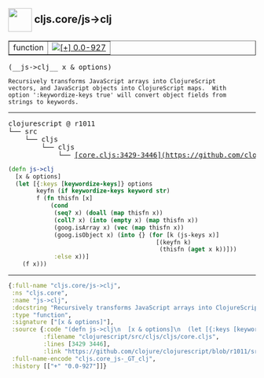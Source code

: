 ## <img width="48px" valign="middle" src="http://i.imgur.com/Hi20huC.png"> cljs.core/js->clj

 <table border="1">
<tr>
<td>function</td>
<td><a href="https://github.com/cljsinfo/api-refs/tree/0.0-927"><img valign="middle" alt="[+] 0.0-927" src="https://img.shields.io/badge/+-0.0--927-lightgrey.svg"></a> </td>
</tr>
</table>

 <samp>
(__js->clj__ x & options)<br>
</samp>

```
Recursively transforms JavaScript arrays into ClojureScript
vectors, and JavaScript objects into ClojureScript maps.  With
option ':keywordize-keys true' will convert object fields from
strings to keywords.
```

---

 <pre>
clojurescript @ r1011
└── src
    └── cljs
        └── cljs
            └── <ins>[core.cljs:3429-3446](https://github.com/clojure/clojurescript/blob/r1011/src/cljs/cljs/core.cljs#L3429-L3446)</ins>
</pre>

```clj
(defn js->clj
  [x & options]
  (let [{:keys [keywordize-keys]} options
        keyfn (if keywordize-keys keyword str)
        f (fn thisfn [x]
            (cond
             (seq? x) (doall (map thisfn x))
             (coll? x) (into (empty x) (map thisfn x))
             (goog.isArray x) (vec (map thisfn x))
             (goog.isObject x) (into {} (for [k (js-keys x)]
                                          [(keyfn k)
                                           (thisfn (aget x k))]))
             :else x))]
    (f x)))
```


---

```clj
{:full-name "cljs.core/js->clj",
 :ns "cljs.core",
 :name "js->clj",
 :docstring "Recursively transforms JavaScript arrays into ClojureScript\nvectors, and JavaScript objects into ClojureScript maps.  With\noption ':keywordize-keys true' will convert object fields from\nstrings to keywords.",
 :type "function",
 :signature ["[x & options]"],
 :source {:code "(defn js->clj\n  [x & options]\n  (let [{:keys [keywordize-keys]} options\n        keyfn (if keywordize-keys keyword str)\n        f (fn thisfn [x]\n            (cond\n             (seq? x) (doall (map thisfn x))\n             (coll? x) (into (empty x) (map thisfn x))\n             (goog.isArray x) (vec (map thisfn x))\n             (goog.isObject x) (into {} (for [k (js-keys x)]\n                                          [(keyfn k)\n                                           (thisfn (aget x k))]))\n             :else x))]\n    (f x)))",
          :filename "clojurescript/src/cljs/cljs/core.cljs",
          :lines [3429 3446],
          :link "https://github.com/clojure/clojurescript/blob/r1011/src/cljs/cljs/core.cljs#L3429-L3446"},
 :full-name-encode "cljs.core_js-_GT_clj",
 :history [["+" "0.0-927"]]}

```

